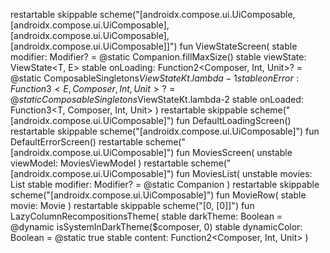 restartable skippable scheme("[androidx.compose.ui.UiComposable, [androidx.compose.ui.UiComposable], [androidx.compose.ui.UiComposable], [androidx.compose.ui.UiComposable]]") fun ViewStateScreen(
stable modifier: Modifier? = @static Companion.fillMaxSize()
stable viewState: ViewState<T, E>
stable onLoading: Function2<Composer, Int, Unit>? = @static ComposableSingletons$ViewStateKt.lambda-1
stable onError: Function3<E, Composer, Int, Unit>? = @static ComposableSingletons$ViewStateKt.lambda-2
stable onLoaded: Function3<T, Composer, Int, Unit>
)
restartable skippable scheme("[androidx.compose.ui.UiComposable]") fun DefaultLoadingScreen()
restartable skippable scheme("[androidx.compose.ui.UiComposable]") fun DefaultErrorScreen()
restartable scheme("[androidx.compose.ui.UiComposable]") fun MoviesScreen(
unstable viewModel: MoviesViewModel
)
restartable scheme("[androidx.compose.ui.UiComposable]") fun MoviesList(
unstable movies: List<Movie>
stable modifier: Modifier? = @static Companion
)
restartable skippable scheme("[androidx.compose.ui.UiComposable]") fun MovieRow(
stable movie: Movie
)
restartable skippable scheme("[0, [0]]") fun LazyColumnRecompositionsTheme(
stable darkTheme: Boolean = @dynamic isSystemInDarkTheme($composer, 0)
stable dynamicColor: Boolean = @static true
stable content: Function2<Composer, Int, Unit>
)